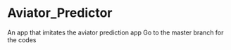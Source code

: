 # Aviator_Predictor
An app that imitates the aviator prediction app
Go to the master branch for the codes
